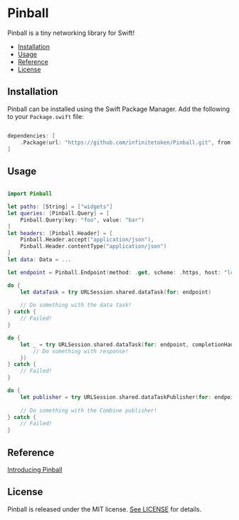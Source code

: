 # Pinball

Pinball is a tiny networking library for Swift!

- [Installation](#installation)
- [Usage](#usage)
- [Reference](#reference)
- [License](#license)

## Installation

Pinball can be installed using the Swift Package Manager. Add the following to your `Package.swift` file:

```swift

dependencies: [
    .Package(url: "https://github.com/infinitetoken/Pinball.git", from: "1.0.0")
]

```

## Usage

```swift

import Pinball

let paths: [String] = ["widgets"]
let queries: [Pinball.Query] = [
    Pinball.Query(key: "foo", value: "bar")
]
let headers: [Pinball.Header] = [
    Pinball.Header.accept("application/json"),
    Pinball.Header.contentType("application/json")
]
let data: Data = ...

let endpoint = Pinball.Endpoint(method: .get, scheme: .https, host: "localhost", port: 3000, user: "example", password: "password", paths: paths, queries: queries, headers: headers, data: data)

do {
    let dataTask = try URLSession.shared.dataTask(for: endpoint)
    
    // Do something with the data task!
} catch {
    // Failed!
}

do {
    let _ = try URLSession.shared.dataTask(for: endpoint, completionHandler: { (data, response, error) in 
        // Do something with response!
    })
} catch {
    // Failed!
}

do {
    let publisher = try URLSession.shared.dataTaskPublisher(for: endpoint)
    
    // Do something with the Combine publisher!
} catch {
    // Failed!
}

```

## Reference

[Introducing Pinball](https://medium.com/infinite-token/introducing-pinball-6ba3ee93771c)

## License

Pinball is released under the MIT license. [See LICENSE](https://github.com/infinitetoken/Pinball/blob/master/LICENSE) for details.
